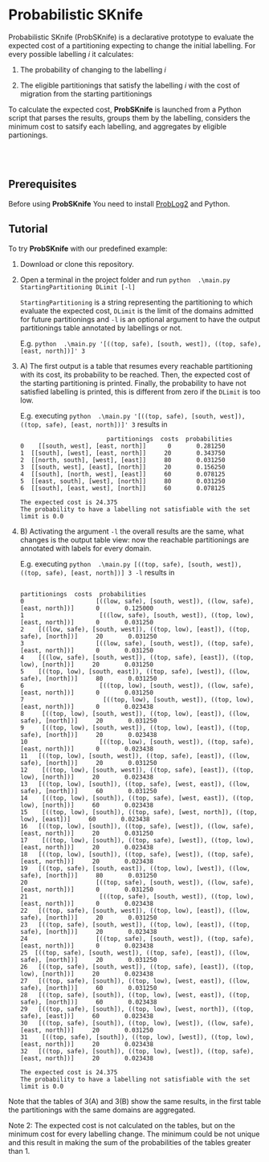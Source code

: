

<p><img align="left" width="100"> <h1>Probabilistic SKnife</h1></p>
Probabilistic SKnife (ProbSKnife) is a declarative prototype to evaluate the expected cost of a partitioning expecting to change the initial labelling. For every possible labelling <em>i</em> it calculates:

1. The probability of changing to the labelling _i_

2. The eligible partitionings that satisfy the labelling _i_ with the cost of migration from the starting partitionings

To calculate the expected cost, **ProbSKnife** is launched from a Python script that parses the results, groups them by the labelling, considers the minimum cost to satsify each labelling, and aggregates by eligible partionings.

<br></br>
## Prerequisites

Before using **ProbSKnife** You need to install [ProbLog2](https://dtai.cs.kuleuven.be/problog/index.html) and Python.
## Tutorial

To try **ProbSKnife** with our predefined example:

1. Download or clone this repository.

2. Open a terminal in the project folder and run `python  .\main.py StartingPartitioning DLimit [-l]`

   `StartingPartitioning` is a string representing the partitioning to which evaluate the expected cost, `DLimit` is the limit of the domains admitted for future partitionings and `-l` is an optional argument to have the output partitionings table annotated by labellings or not.

   E.g. ```python  .\main.py '[((top, safe), [south, west]), ((top, safe), [east, north])]' 3```

3. A) The first output is a table that resumes every reachable partitioning with its cost, its probability to be reached. Then, the expected cost of the starting partitioning is printed. Finally, the probability to have not satisfied labelling is printed, this is different from zero if the `DLimit` is too low.

   E.g. executing ```python  .\main.py '[((top, safe), [south, west]), ((top, safe), [east, north])]' 3``` results in
   ```
                           partitionings  costs  probabilities 
   0    [[south, west], [east, north]]      0       0.281250
   1  [[south], [west], [east, north]]     20       0.343750
   2  [[north, south], [west], [east]]     80       0.031250
   3  [[south, west], [east], [north]]     20       0.156250
   4  [[south], [north, west], [east]]     60       0.078125
   5  [[east, south], [west], [north]]     80       0.031250
   6  [[south], [east, west], [north]]     60       0.078125
   
   The expected cost is 24.375
   The probability to have a labelling not satisfiable with the set limit is 0.0
   ```

3. B) Activating the argument `-l` the overall results are the same, what changes is the output table view: now the reachable partitionings are annotated with labels for every domain.
 
   E.g. executing ```python  .\main.py [((top, safe), [south, west]), ((top, safe), [east, north])] 3 -l``` results in
   ```
                                                                         partitionings  costs  probabilities 
   0                    [((low, safe), [south, west]), ((low, safe), [east, north])]      0       0.125000
   1                     [((low, safe), [south, west]), ((top, low), [east, north])]      0       0.031250
   2    [((low, safe), [south, west]), ((top, low), [east]), ((top, safe), [north])]     20       0.031250
   3                    [((low, safe), [south, west]), ((top, safe), [east, north])]      0       0.031250
   4    [((low, safe), [south, west]), ((top, safe), [east]), ((top, low), [north])]     20       0.031250
   5    [((top, low), [south, east]), ((top, safe), [west]), ((low, safe), [north])]     80       0.031250
   6                     [((top, low), [south, west]), ((low, safe), [east, north])]      0       0.031250
   7                      [((top, low), [south, west]), ((top, low), [east, north])]      0       0.023438
   8     [((top, low), [south, west]), ((top, low), [east]), ((low, safe), [north])]     20       0.031250
   9     [((top, low), [south, west]), ((top, low), [east]), ((top, safe), [north])]     20       0.023438
   10                    [((top, low), [south, west]), ((top, safe), [east, north])]      0       0.023438
   11   [((top, low), [south, west]), ((top, safe), [east]), ((low, safe), [north])]     20       0.031250
   12    [((top, low), [south, west]), ((top, safe), [east]), ((top, low), [north])]     20       0.023438
   13   [((top, low), [south]), ((top, safe), [west, east]), ((low, safe), [north])]     60       0.031250
   14    [((top, low), [south]), ((top, safe), [west, east]), ((top, low), [north])]     60       0.023438
   15    [((top, low), [south]), ((top, safe), [west, north]), ((top, low), [east])]     60       0.023438
   16   [((top, low), [south]), ((top, safe), [west]), ((low, safe), [east, north])]     20       0.031250
   17    [((top, low), [south]), ((top, safe), [west]), ((top, low), [east, north])]     20       0.023438
   18   [((top, low), [south]), ((top, safe), [west]), ((top, safe), [east, north])]     20       0.023438
   19   [((top, safe), [south, east]), ((top, low), [west]), ((low, safe), [north])]     80       0.031250
   20                   [((top, safe), [south, west]), ((low, safe), [east, north])]      0       0.031250
   21                    [((top, safe), [south, west]), ((top, low), [east, north])]      0       0.023438
   22   [((top, safe), [south, west]), ((top, low), [east]), ((low, safe), [north])]     20       0.031250
   23   [((top, safe), [south, west]), ((top, low), [east]), ((top, safe), [north])]     20       0.023438
   24                   [((top, safe), [south, west]), ((top, safe), [east, north])]      0       0.023438
   25  [((top, safe), [south, west]), ((top, safe), [east]), ((low, safe), [north])]     20       0.031250
   26   [((top, safe), [south, west]), ((top, safe), [east]), ((top, low), [north])]     20       0.023438
   27   [((top, safe), [south]), ((top, low), [west, east]), ((low, safe), [north])]     60       0.031250
   28   [((top, safe), [south]), ((top, low), [west, east]), ((top, safe), [north])]     60       0.023438
   29   [((top, safe), [south]), ((top, low), [west, north]), ((top, safe), [east])]     60       0.023438
   30   [((top, safe), [south]), ((top, low), [west]), ((low, safe), [east, north])]     20       0.031250
   31    [((top, safe), [south]), ((top, low), [west]), ((top, low), [east, north])]     20       0.023438
   32   [((top, safe), [south]), ((top, low), [west]), ((top, safe), [east, north])]     20       0.023438
   
   The expected cost is 24.375
   The probability to have a labelling not satisfiable with the set limit is 0.0
   ```
Note that the tables of 3(A) and 3(B) show the same results, in the first table the partitionings with the same domains are aggregated.

Note 2: The expected cost is not calculated on the tables, but on the minimum cost for every labelling change. The minimum could be not unique and this result in making the sum of the probabilities of the tables greater than 1.
